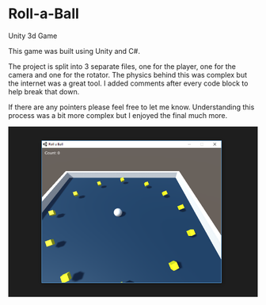 # Roll-a-Ball
Unity 3d Game

This game was built using Unity and C#. 

The project is split into 3 separate files, one for the player, one for the camera and one for the rotator. The physics behind this was complex but the internet was a great tool. I added comments after every code block to help break that down. 

If there are any pointers please feel free to let me know. Understanding this process was a bit more complex but I enjoyed the final much more. 

![alt text](https://github.com/abelberhane/Roll-a-Ball/blob/master/Roll-A-Ball.png)
